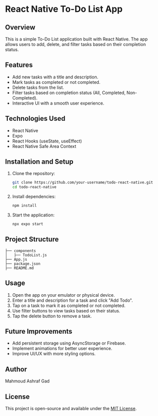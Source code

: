# React Native To-Do List App

## Overview
This is a simple To-Do List application built with React Native. The app allows users to add, delete, and filter tasks based on their completion status.

## Features
- Add new tasks with a title and description.
- Mark tasks as completed or not completed.
- Delete tasks from the list.
- Filter tasks based on completion status (All, Completed, Non-Completed).
- Interactive UI with a smooth user experience.

## Technologies Used
- React Native
- Expo
- React Hooks (useState, useEffect)
- React Native Safe Area Context

## Installation and Setup
1. Clone the repository:
   ```sh
   git clone https://github.com/your-username/todo-react-native.git
   cd todo-react-native
   ```
2. Install dependencies:
   ```sh
   npm install
   ```
3. Start the application:
   ```sh
   npx expo start
   ```

## Project Structure
```
├── components
│   ├── TodoList.js
├── App.js
├── package.json
├── README.md
```

## Usage
1. Open the app on your emulator or physical device.
2. Enter a title and description for a task and click "Add Todo".
3. Tap on a task to mark it as completed or not completed.
4. Use filter buttons to view tasks based on their status.
5. Tap the delete button to remove a task.

## Future Improvements
- Add persistent storage using AsyncStorage or Firebase.
- Implement animations for better user experience.
- Improve UI/UX with more styling options.

## Author
Mahmoud Ashraf Gad

## License
This project is open-source and available under the [MIT License](LICENSE).

